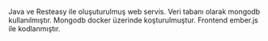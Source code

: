 Java ve Resteasy ile oluşuturulmuş web servis. Veri tabanı olarak mongodb kullanılmıştır. Mongodb docker üzerinde koşturulmuştur. Frontend ember.js ile kodlanmıştır. 
